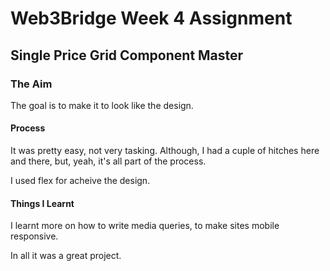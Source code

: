 # Web3Bridge Week 4 Assignment
## Single Price Grid Component Master

### The Aim
The goal is to make it to look like the design.

#### Process
It was pretty easy, not very tasking. Although, I had a cuple of hitches here and there, but, yeah, it's all part of the process.


I used flex for acheive the design.

#### Things I Learnt
I learnt more on how to write media queries, to make sites mobile responsive.

In all it was a great project.

